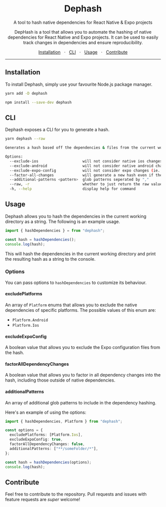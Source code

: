 <div align="center">
  <h1>Dephash</h1>
  <p>A tool to hash native dependencies for React Native & Expo projects</p>
  <p>DepHash is a tool that allows you to automate the hashing of native dependencies for React Native and Expo projects. It can be used to easily track changes in dependencies and ensure reproducibility.</p>
  	<span>
		<a href="#installation">Installation</a>
		<span>&nbsp;&nbsp;·&nbsp;&nbsp;</span>
		<a href="#cli">CLI</a>
		<span>&nbsp;&nbsp;·&nbsp;&nbsp;</span>
		<a href="#usage">Usage</a>
		<span>&nbsp;&nbsp;·&nbsp;&nbsp;</span>
		<a href="#contribute">Contribute</a>
	</span>
</div>
<hr>

## Installation

To install Dephash, simply use your favourite Node.js package manager.

```bash
yarn add -D dephash
```

```bash
npm install --save-dev dephash
```

## CLI

Dephash exposes a CLI for you to generate a hash.

```bash
yarn dephash --raw
```

```bash
Generates a hash based off the dependencies & files from the current working directory.

Options:
  --exclude-ios                    will not consider native ios changes
  --exclude-android                will not consider native android changes
  --exclude-expo-config            will not consider expo changes (ie. *.plugin.js, app.config.js, etc.)
  --factor-all-changes             will generate a new hash even if the changes are non-native
  --additional-patterns <pattern>  glob patterns seperated by ","
  --raw, -r                        whether to just return the raw value in stdout
  -h, --help                       display help for command
```

## Usage

Dephash allows you to hash the dependencies in the current working directory as a string. The following is an example usage.

```ts
import { hashDependencies } = from "dephash";

const hash = hashDependencies();
console.log(hash);
```

This will hash the dependencies in the current working directory and print the resulting hash as a string to the console.

### Options

You can pass options to `hashDependencies` to customize its behaviour.

#### excludePlatforms

An array of `Platform` enums that allows you to exclude the native dependencies of specific platforms. The possible values of this enum are:

- `Platform.Android`
- `Platform.Ios`

#### excludeExpoConfig

A boolean value that allows you to exclude the Expo configuration files from the hash.

#### factorAllDependencyChanges

A boolean value that allows you to factor in all dependency changes into the hash, including those outside of native dependencies.

#### additionalPatterns

An array of additional glob patterns to include in the dependency hashing.

Here's an example of using the options:

```ts
import { hashDependencies, Platform } from "dephash";

const options = {
  excludePlatforms: [Platform.Ios],
  excludeExpoConfig: true,
  factorAllDependencyChanges: false,
  additionalPatterns: ["**/someFolder/*"],
};

const hash = hashDependencies(options);
console.log(hash);
```

## Contribute

Feel free to contribute to the repository. Pull requests and issues with feature requests are _super_ welcome!
